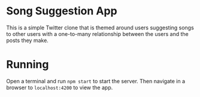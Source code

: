 # Song Suggestion App

This is a simple Twitter clone that is themed around users suggesting songs to other users with a one-to-many 
relationship between the users and the posts they make.

# Running

Open a terminal and run `npm start` to start the server. Then navigate in a browser to `localhost:4200` to view the app.
